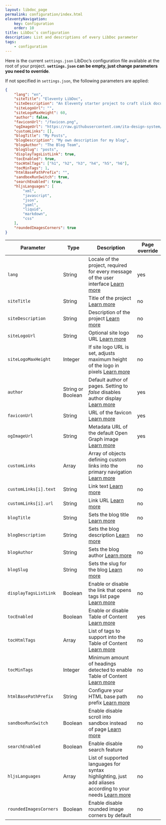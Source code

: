 ```yaml
---
layout: libdoc_page
permalink: configuration/index.html
eleventyNavigation:
    key: Configuration
    order: 10
title: LibDoc’s configuration
description: List and descriptions of every LibDoc parameter
tags:
    - configuration
---
```


Here is the current `settings.json` LibDoc’s configuration file available at the root of your project. **`settings.json` can be empty, just change parameters you need to override**.

If not specified in `settings.json`, the following parameters are applied:

```json
{
    "lang": "en",
    "siteTitle": "Eleventy LibDoc",
    "siteDescription": "An Eleventy starter project to craft slick documentation",
    "siteLogoUrl": "",
    "siteLogoMaxHeight": 60,
    "author": false,
    "faviconUrl": "/favicon.png",
    "ogImageUrl": "https://raw.githubusercontent.com/ita-design-system/ita-medias/refs/heads/main/ogimage-11ty-libdoc.png",
    "customLinks": [],
    "blogTitle": "My Posts",
    "blogDescription": "My own description for my blog",
    "blogAuthor": "The Blog Team",
    "blogSlug": "posts",
    "displayTagsListLink": true,
    "tocEnabled": true,
    "tocHtmlTags": ["h1", "h2", "h3", "h4", "h5", "h6"],
    "tocMinTags": 1,
    "htmlBasePathPrefix": "",
    "sandboxRunSwitch": true,
    "searchEnabled": true,
    "hljsLanguages": [
        "xml",
        "javascript",
        "json",
        "yaml",
        "liquid",
        "markdown",
        "css"
    ],
    "roundedImagesCorners": true
}
```

Parameter | Type | Description | Page override
--- |--- |--- |---
`lang`| String | Locale of the project, required for every message of the user interface [Learn more](/content/configuration/lang.md) | yes
`siteTitle` | String | Title of the project [Learn more](/content/configuration/site-title-and-description.md) | no
`siteDescription` | String | Description of the project [Learn more](/content/configuration/site-title-and-description.md) | no
`siteLogoUrl` | String | Optional site logo URL [Learn more](/content/configuration/site-logo.md) | no
`siteLogoMaxHeight` | Integer | If site logo URL is set, adjusts maximum height of the logo in pixels [Learn more](/content/configuration/site-logo.md) | no
`author` | String or Boolean | Default author of pages. Setting to <var>false</var> disables author display [Learn more](/content/configuration/author.md) | yes
`faviconUrl` | String | URL of the favicon [Learn more](/content/configuration/favicon.md) | yes
`ogImageUrl` | String | Metadata URL of the default Open Graph image [Learn more](/content/configuration/open-graph-image.md) | yes
`customLinks` | Array | Array of objects defining custom links into the primary navigation [Learn more](/content/configuration/custom-links.md) | no
`customLinks[i].text` | String | Link text [Learn more](/content/configuration/custom-links.md) | no
`customLinks[i].url` | String | Link URL [Learn more](/content/configuration/custom-links.md) | no
`blogTitle` | String | Sets the blog title [Learn more](/content/configuration/blog.md) | no
`blogDescription` | String | Sets the blog description [Learn more](/content/configuration/blog.md) | no
`blogAuthor` | String | Sets the blog author [Learn more](/content/configuration/blog.md) | no
`blogSlug` | String | Sets the slug for the blog [Learn more](/content/configuration/blog.md) | no
`displayTagsListLink` | Boolean | Enable or disable the link that opens tags list page [Learn more](/content/configuration/tags-list-link.md) | no
`tocEnabled` | Boolean | Enable or disable Table of Content [Learn more](/content/configuration/toc.md) | yes
`tocHtmlTags` | Array | List of tags to support into the Table of Content [Learn more](/content/configuration/toc.md) | no
`tocMinTags` | Integer | Minimum amount of headings detected to enable Table of Content [Learn more](/content/configuration/toc.md) | no
`htmlBasePathPrefix` | String | Configure your HTML base path prefix [Learn more](/content/configuration/html-base.md) | no
`sandboxRunSwitch` | Boolean | Enable disable scroll into sandbox instead of page [Learn more](/content/configuration/sandboxes.md) | no
`searchEnabled` | Boolean | Enable disable search feature | no
`hljsLanguages` | Array | List of supported languages for syntax highlighting, just add aliases according to your needs [Learn more](/content/configuration/hljs.md) | no
`roundedImagesCorners` | Boolean | Enable disable rounded image corners by default | no
